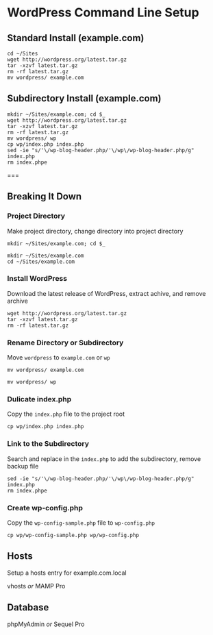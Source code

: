 # WordPress Command Line Setup

## Standard Install (example.com)
```shell
cd ~/Sites
wget http://wordpress.org/latest.tar.gz
tar -xzvf latest.tar.gz
rm -rf latest.tar.gz
mv wordpress/ example.com
```

## Subdirectory Install (example.com)
```shell
mkdir ~/Sites/example.com; cd $_
wget http://wordpress.org/latest.tar.gz
tar -xzvf latest.tar.gz
rm -rf latest.tar.gz
mv wordpress/ wp
cp wp/index.php index.php
sed -ie "s/'\/wp-blog-header.php/'\/wp\/wp-blog-header.php/g" index.php
rm index.phpe
```

===

## Breaking It Down

### Project Directory
Make project directory, change directory into project directory 
```shell
mkdir ~/Sites/example.com; cd $_
```
```shell
mkdir ~/Sites/example.com
cd ~/Sites/example.com
```

### Install WordPress
Download the latest release of WordPress, extract achive, and remove archive
```shell
wget http://wordpress.org/latest.tar.gz
tar -xzvf latest.tar.gz
rm -rf latest.tar.gz
```

### Rename Directory or Subdirectory
Move ```wordpress``` to ```example.com``` or ```wp```
```shell
mv wordpress/ example.com
```
```shell
mv wordpress/ wp
```

### Dulicate index.php
Copy the ```index.php``` file to the project root
```shell
cp wp/index.php index.php
```

### Link to the Subdirectory
Search and replace in the ```index.php``` to add the subdirectory, remove backup file
```shell
sed -ie "s/'\/wp-blog-header.php/'\/wp\/wp-blog-header.php/g" index.php
rm index.phpe
```

### Create wp-config.php
Copy the ```wp-config-sample.php``` file to ```wp-config.php```
```shell
cp wp/wp-config-sample.php wp/wp-config.php
```

## Hosts
Setup a hosts entry for example.com.local

vhosts _or_ MAMP Pro

## Database

phpMyAdmin _or_ Sequel Pro

